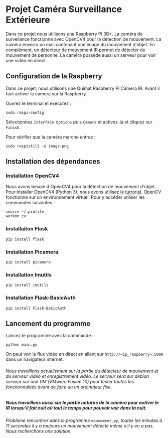 # Projet Caméra Surveillance Extérieure

Dans ce projet nous utilisons une Raspberry Pi 3B+. 
La caméra de surveilance fonctionne avec OpenCV4 pour la détection de mouvement. La caméra enverra un mail contenant une image du mouvement d'objet. En complément, un détecteur de mouvement IR permet de détecter de mouvement de personne. La caméra possède aussi un serveur pour voir une vidéo en direct.

## Configuration de la Raspberry
Dans ce projet, nous utilisons une Quimat Raspberry Pi Camera IR. Avant il faut activer la camera sur la Raspberry.

Ouvrez le terminal et exécutez :
````
sudo raspi-config
`````
Sélectionnez `Interface Options` puis `Camera` et activez-la et cliquez sur `Finish`.

Pour vérifier que la caméra marche entrez :
`````
sudo raspistill -o image.png
``````
## Installation des dépendances
### Installation OpenCV4
Nous avons besoin d'OpenCV4 pour la détection de mouvement d'objet. Pour installer OpenCV4 (Python 3), nous avons utilisez le [tutroriel](https://www.pyimagesearch.com/2018/09/26/install-opencv-4-on-your-raspberry-pi/).
OpenCV fonctionne sur un environnement virtuel. Pour y accéder utiliser les commandes suivantes :
``````
source ~/.profile
workon cv
```````

### Installaiton Flask

`````
pip install flask
`````

### Installation Picamera

`````
pip install picamera
`````

### Installation Imutils

`````
pip install imutils
`````

### Installation Flask-BasicAuth

`````
pip install Flask-BasicAuth
`````


## Lancement du programme
Lancez le programme avec la commande :
``````
python main.py
``````
On peut voir le flux vidéo en direct en allant sur `http://<ip_raspberry>:5000` dans un navigateur internet.




###### Nous travaillons actuellement sur la partie du détecteur de mouvement et du serveur vidéo et enregistrement vidéo. Le serveur sera sur debian serveur sur une VM (VMware Fusion 10) pour tester toutes les foncitonnalités avant de faire un un ordinateur fixe.
##### Nous travaillons aussi sur le partie noturne de la caméra pour activer le IR lorsqu'il fait nuit où tout le temps pour pouvoir voir dans la nuit.
###### Problème rencontrer dans le programme ``mouvement.py``, toutes les minutes à 11 secondes il y a toujours un mouvement détecté même s'il y en a pas. Nous recherchons une solution.
